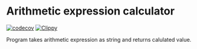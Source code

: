 # Arithmetic expression calculator

[![codecov](https://codecov.io/gh/jzych/Arithmetic-expression-calculator/branch/master/graph/badge.svg)](https://codecov.io/gh/jzych/Arithmetic-expression-calculator) [![Clippy](https://github.com/jzych/Arithmetic-expression-calculator/actions/workflows/rust.yml/badge.svg)](https://github.com/jzych/Arithmetic-expression-calculator/actions/workflows/rust.yml)

Program takes arithmetic expression as string and returns calulated value.
